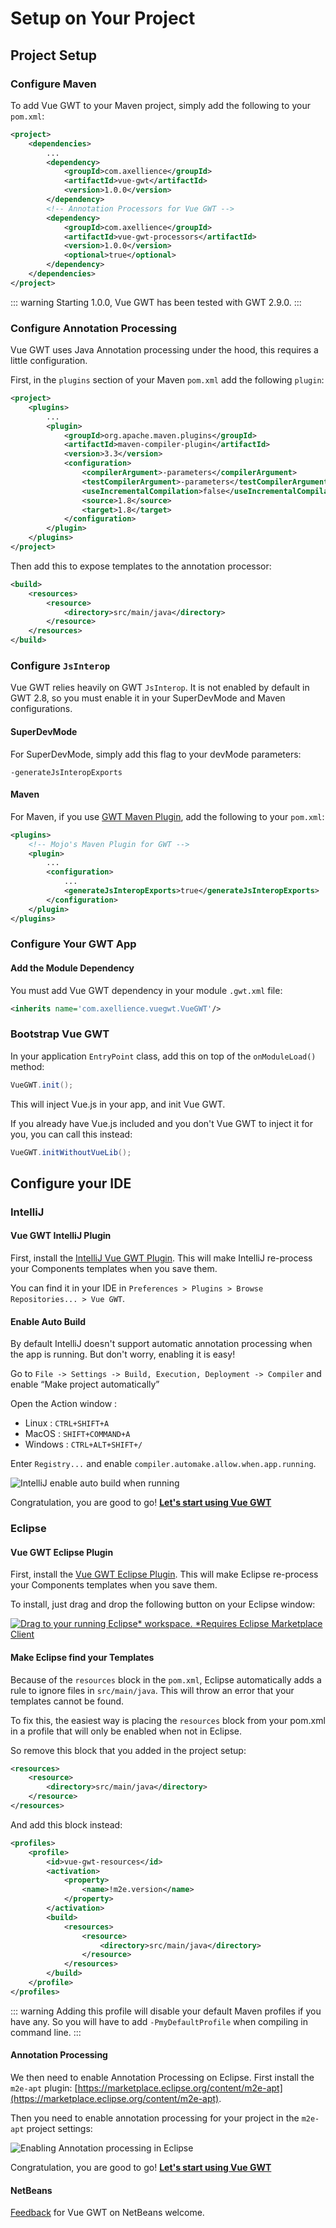 # Setup on Your Project

## Project Setup

### Configure Maven

To add Vue GWT to your Maven project, simply add the following to your `pom.xml`:

```xml
<project>
    <dependencies>
        ...
        <dependency>
            <groupId>com.axellience</groupId>
            <artifactId>vue-gwt</artifactId>
            <version>1.0.0</version>
        </dependency>
        <!-- Annotation Processors for Vue GWT -->
        <dependency>
            <groupId>com.axellience</groupId>
            <artifactId>vue-gwt-processors</artifactId>
            <version>1.0.0</version>
            <optional>true</optional>
        </dependency>
    </dependencies>
</project>
```

::: warning
Starting 1.0.0, Vue GWT has been tested with GWT 2.9.0.
:::

### Configure Annotation Processing

Vue GWT uses Java Annotation processing under the hood, this requires a little configuration.

First, in the `plugins` section of your Maven `pom.xml` add the following `plugin`:

```xml
<project>
    <plugins>
        ...
        <plugin>
            <groupId>org.apache.maven.plugins</groupId>
            <artifactId>maven-compiler-plugin</artifactId>
            <version>3.3</version>
            <configuration>
                <compilerArgument>-parameters</compilerArgument>
                <testCompilerArgument>-parameters</testCompilerArgument>
                <useIncrementalCompilation>false</useIncrementalCompilation>
                <source>1.8</source>
                <target>1.8</target>
            </configuration>
        </plugin>
    </plugins>
</project>
```

Then add this to expose templates to the annotation processor:

```xml
<build>
    <resources>
        <resource>
            <directory>src/main/java</directory>
        </resource>
    </resources>
</build>
```

### Configure `JsInterop`

Vue GWT relies heavily on GWT `JsInterop`.
It is not enabled by default in GWT 2.8, so you must enable it in your SuperDevMode and Maven configurations.

#### SuperDevMode
For SuperDevMode, simply add this flag to your devMode parameters:

`-generateJsInteropExports`

#### Maven
For Maven, if you use [GWT Maven Plugin](https://gwt-maven-plugin.github.io/gwt-maven-plugin/), add the following to your `pom.xml`:

```xml
<plugins>
    <!-- Mojo's Maven Plugin for GWT -->
    <plugin>
        ...
        <configuration>
            ...
            <generateJsInteropExports>true</generateJsInteropExports>
        </configuration>
    </plugin>
</plugins>
```

### Configure Your GWT App

#### Add the Module Dependency
You must add Vue GWT dependency in your module `.gwt.xml` file:

```xml
<inherits name='com.axellience.vuegwt.VueGWT'/>
```

### Bootstrap Vue GWT
In your application `EntryPoint` class, add this on top of the `onModuleLoad()` method:

```java
VueGWT.init();
```

This will inject Vue.js in your app, and init Vue GWT.

If you already have Vue.js included and you don't Vue GWT to inject it for you, you can call this instead:

```java
VueGWT.initWithoutVueLib();
```

## Configure your IDE

### IntelliJ

#### Vue GWT IntelliJ Plugin

First, install the [IntelliJ Vue GWT Plugin](https://plugins.jetbrains.com/plugin/10441-vue-gwt).
This will make IntelliJ re-process your Components templates when you save them.

You can find it in your IDE in `Preferences > Plugins > Browse Repositories... > Vue GWT`.

#### Enable Auto Build

By default IntelliJ doesn't support automatic annotation processing when the app is running.
But don't worry, enabling it is easy!

Go to `File -> Settings -> Build, Execution, Deployment -> Compiler` and enable “Make project automatically”

Open the Action window :
* Linux : `CTRL+SHIFT+A`
* MacOS : `SHIFT+COMMAND+A`
* Windows : `CTRL+ALT+SHIFT+/`

Enter `Registry...` and enable `compiler.automake.allow.when.app.running`.

![IntelliJ enable auto build when running](../assets/images/intellij-enable-autobuild-running.png)

Congratulation, you are good to go! **[Let's start using Vue GWT](getting-started.md)**

### Eclipse

#### Vue GWT Eclipse Plugin

First, install the [Vue GWT Eclipse Plugin](https://marketplace.eclipse.org/content/vue-gwt).
This will make Eclipse re-process your Components templates when you save them.

To install, just drag and drop the following button on your Eclipse window:

[ ![Drag to your running Eclipse* workspace. *Requires Eclipse Marketplace Client](https://marketplace.eclipse.org/sites/all/themes/solstice/public/images/marketplace/btn-install.png) ](http://marketplace.eclipse.org/marketplace-client-intro?mpc_install=3923910 "Drag to your running Eclipse* workspace. *Requires Eclipse Marketplace Client")

#### Make Eclipse find your Templates

Because of the `resources` block in the `pom.xml`, Eclipse automatically adds a rule to ignore files in `src/main/java`.
This will throw an error that your templates cannot be found.

To fix this, the easiest way is placing the `resources` block from your pom.xml in a profile that will only be enabled when not in Eclipse.

So remove this block that you added in the project setup:
```xml
<resources>
    <resource>
        <directory>src/main/java</directory>
    </resource>
</resources>
```

And add this block instead:

```xml
<profiles>
	<profile>
		<id>vue-gwt-resources</id>
		<activation>
			<property>
				<name>!m2e.version</name>
			</property>
		</activation>
		<build>
			<resources>
				<resource>
					<directory>src/main/java</directory>
				</resource>
			</resources>
		</build>
	</profile>
</profiles>
```

::: warning
Adding this profile will disable your default Maven profiles if you have any.
So you will have to add `-PmyDefaultProfile` when compiling in command line.
:::

#### Annotation Processing

We then need to enable Annotation Processing on Eclipse.
First install the `m2e-apt` plugin:
[https://marketplace.eclipse.org/content/m2e-apt](https://marketplace.eclipse.org/content/m2e-apt).

Then you need to enable annotation processing for your project in the `m2e-apt` project settings:

![Enabling Annotation processing in Eclipse](../assets/images/eclipse-enable-annotation-processing.png)

Congratulation, you are good to go! **[Let's start using Vue GWT](getting-started.md)**

#### NetBeans

[Feedback](https://gitter.im/VueGWT/vue-gwt) for Vue GWT on NetBeans welcome.